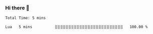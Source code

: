 ### Hi there 👋

<!--
**Caplay/Caplay** is a ✨ _special_ ✨ repository because its `README.md` (this file) appears on your GitHub profile.

Here are some ideas to get you started:

<!--START_SECTION:waka-->

```txt
Total Time: 5 mins

Lua   5 mins          ⣿⣿⣿⣿⣿⣿⣿⣿⣿⣿⣿⣿⣿⣿⣿⣿⣿⣿⣿⣿⣿⣿⣿⣿⣿   100.00 %
```

<!--END_SECTION:waka-->

